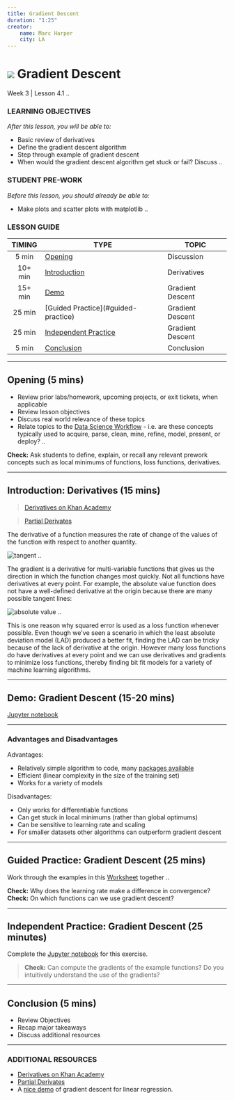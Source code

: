 ```yaml
---
title: Gradient Descent
duration: "1:25"
creator:
    name: Marc Harper
    city: LA
---
```


# ![](https://ga-dash.s3.amazonaws.com/production/assets/logo-9f88ae6c9c3871690e33280fcf557f33.png) Gradient Descent
Week 3 | Lesson 4.1 ..

### LEARNING OBJECTIVES
*After this lesson, you will be able to:*
- Basic review of derivatives
- Define the gradient descent algorithm
- Step through example of gradient descent
- When would the gradient descent algorithm get stuck or fail? Discuss ..

### STUDENT PRE-WORK
*Before this lesson, you should already be able to:*
- Make plots and scatter plots with matplotlib ..


### LESSON GUIDE
| TIMING  | TYPE  | TOPIC  |
|:-:|---|---|
| 5 min  | [Opening](#opening)  | Discussion  |
| 10+ min  | [Introduction](#introduction)   | Derivatives  |
| 15+ min  | [Demo](#demo)  | Gradient Descent  |
| 25 min  | [Guided Practice](#guided-practice<a name="opening"></a>)  | Gradient Descent |
| 25 min  | [Independent Practice](#ind-practice)  | Gradient Descent  |
| 5 min  | [Conclusion](#conclusion)  | Conclusion | ..

---

<a name="opening"></a>
## Opening (5 mins)
- Review prior labs/homework, upcoming projects, or exit tickets, when applicable
- Review lesson objectives
- Discuss real world relevance of these topics
- Relate topics to the [Data Science Workflow](https://drive.google.com/file/d/0Bx2SHQGVqWasOGY4dE95OFVvZjQ/view?usp=sharing) - i.e. are these concepts typically used to acquire, parse, clean, mine, refine, model, present, or deploy? ..

**Check:** Ask students to define, explain, or recall any relevant prework
concepts such as local minimums of functions, loss functions, derivatives.

---

<a name="introduction"></a>
## Introduction: Derivatives (15 mins)

> [Derivatives on Khan Academy](https://www.khanacademy.org/math/differential-calculus/taking-derivatives/derivative_intro/v/calculus-derivatives-1)

> [Partial Derivates](https://www.khanacademy.org/math/differential-calculus/taking-derivatives/chain_rule/v/chain-rule-with-triple-composition)

The derivative of a function measures the rate of change of the values of the function with respect to another quantity.

![tangent](https://upload.wikimedia.org/wikipedia/commons/0/0f/Tangent_to_a_curve.svg) ..

The gradient is a derivative for multi-variable functions that gives us the
direction in which the function changes most quickly. Not all functions have
derivatives at every point. For example, the absolute value function does not
have a well-defined derivative at the origin because there are many possible
tangent lines:

![absolute value](https://upload.wikimedia.org/wikipedia/commons/6/6b/Absolute_value.svg) ..

This is one reason why squared error is used as a loss function whenever
possible. Even though we've seen a scenario in which the least absolute
deviation model (LAD) produced a better fit, finding the LAD can be tricky
because of the lack of derivative at the origin. However many loss functions
do have derivatives at every point and we can use derivatives and gradients
to minimize loss functions, thereby finding bit fit models for a variety of
machine learning algorithms.

---

<a name="demo"></a>
## Demo: Gradient Descent (15-20 mins)

[Jupyter notebook](./code/starter-code/Gradient-Descent-Starter.ipynb)

---

### Advantages and Disadvantages

Advantages:
* Relatively simple algorithm to code, many [packages available](http://scikit-learn.org/stable/modules/sgd.html)
* Efficient (linear complexity in the size of the training set)
* Works for a variety of models

Disadvantages:
* Only works for differentiable functions
* Can get stuck in local minimums (rather than global optimums)
* Can be sensitive to learning rate and scaling
* For smaller datasets other algorithms can outperform gradient descent

---

<a name="guided-practice"></a>
## Guided Practice: Gradient Descent (25 mins)

Work through the examples in this [Worksheet](https://s3-us-west-2.amazonaws.com/ga-dat-2015-suneel/worksheets/Gradient+Descent/GD_worksheet_1.pdf) together ..

**Check:** Why does the learning rate make a difference in convergence?
**Check:** On which functions can we use gradient descent?

---

<a name="ind-practice"></a>
## Independent Practice: Gradient Descent (25 minutes)

Complete the [Jupyter notebook](./code/starter-code/Gradient-Descent-Starter.ipynb) for this exercise.

> **Check:** Can compute the gradients of the example functions? Do you intuitively understand the use of the gradients?

---

<a name="conclusion"></a>
## Conclusion (5 mins)

- Review Objectives
- Recap major takeaways
- Discuss additional resources

---

### ADDITIONAL RESOURCES

- [Derivatives on Khan Academy](https://www.khanacademy.org/math/differential-calculus/taking-derivatives/derivative_intro/v/calculus-derivatives-1)
- [Partial Derivates](https://www.khanacademy.org/math/differential-calculus/taking-derivatives/chain_rule/v/chain-rule-with-triple-composition)
- A [nice demo](https://spin.atomicobject.com/2014/06/24/gradient-descent-linear-regression/) of gradient descent for linear regression.
